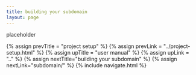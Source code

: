 ```yaml
---
title: building your subdomain
layout: page
---
```


placeholder

{% assign prevTitle = "project setup" %}
{% assign prevLink = "../project-setup.html" %}
{% assign upTitle = "user manual" %}
{% assign upLink = ".." %}
{% assign nextTitle="building your subdomain" %}
{% assign nextLink="subdomain/" %}
{% include navigate.html %}

